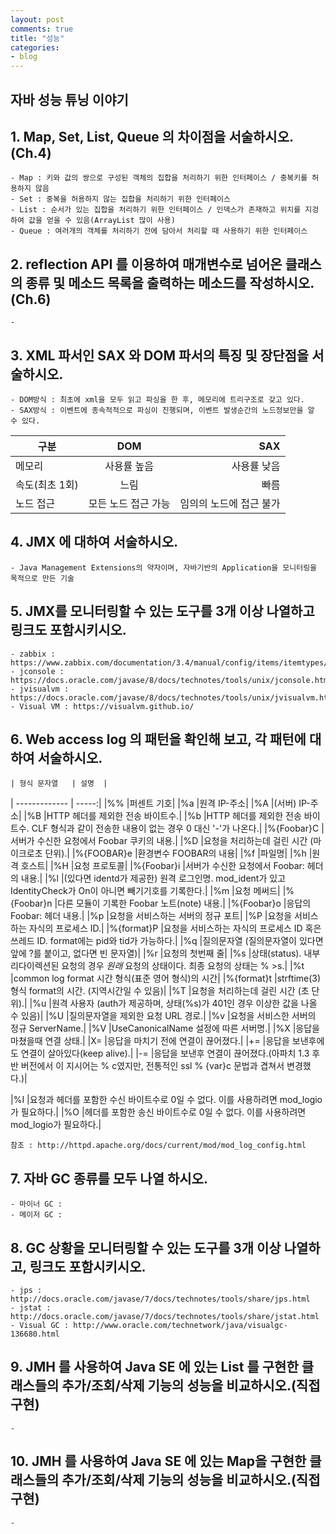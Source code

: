 ```yaml
---
layout: post
comments: true
title: "성능"
categories:
- blog
---
```


## 자바 성능 튜닝 이야기

## 1. Map, Set, List, Queue 의 차이점을 서술하시오. (Ch.4)   
	- Map : 키와 값의 쌍으로 구성된 객체의 집합을 처리하기 위한 인터페이스 / 중복키를 허용하지 않음   
	- Set : 중복을 허용하지 않는 집합을 처리하기 위한 인터페이스   
	- List : 순서가 있는 집합을 처리하기 위한 인터페이스 / 인덱스가 존재하고 위치를 지겅하여 값을 얻을 수 있음(ArrayList 많이 사용)   
	- Queue : 여러개의 객체를 처리하기 전에 담아서 처리할 때 사용하기 위한 인터페이스   
## 2. reflection API 를 이용하여 매개변수로 넘어온 클래스의 종류 및 메소드 목록을 출력하는 메소드를 작성하시오. (Ch.6)   
	-  
## 3. XML 파서인 SAX 와 DOM 파서의 특징 및 장단점을 서술하시오.   
	- DOM방식 : 최초에 xml을 모두 읽고 파싱을 한 후, 메모리에 트리구조로 갖고 있다.   
	- SAX방식 : 이벤트에 종속적적으로 파싱이 진행되며, 이벤트 발생순간의 노드정보만을 알 수 있다.   
	 
| 구분        | DOM           | SAX  | 
| ------------- |:-------------:| -----:| 
| 메모리      | 사용률 높음 | 사용률 낮음 | 
| 속도(최초 1회) | 느림 | 빠름 | 
| 노드 접근      | 모든 노드 접근 가능     |   임의의 노드에 접근 불가 | 
 
## 4. JMX 에 대하여 서술하시오.   
	- Java Management Extensions의 약자이며, 자바기반의 Application을 모니터링을 목적으로 만든 기술   
## 5. JMX를 모니터링할 수 있는 도구를 3개 이상 나열하고 링크도 포함시키시오.   
	- zabbix : https://www.zabbix.com/documentation/3.4/manual/config/items/itemtypes/jmx_monitoring 
	- jconsole : https://docs.oracle.com/javase/8/docs/technotes/tools/unix/jconsole.html   
	- jvisualvm : https://docs.oracle.com/javase/8/docs/technotes/tools/unix/jvisualvm.html   
	- Visual VM : https://visualvm.github.io/   
## 6. Web access log 의 패턴을 확인해 보고, 각 패턴에 대하여 서술하시오.   
	| 형식 문자열   | 설명  | 
| ------------- | -----:| 
|%%	|퍼센트 기호| 
|%a	|원격 IP-주소| 
|%A	|(서버) IP-주소| 
|%B	|HTTP 헤더를 제외한 전송 바이트수.| 
|%b	|HTTP 헤더를 제외한 전송 바이트수. CLF 형식과 같이 전송한 내용이 없는 경우 0 대신 '-'가 나온다.| 
|%{Foobar}C	|서버가 수신한 요청에서 Foobar 쿠키의 내용.| 
|%D	|요청을 처리하는데 걸린 시간 (마이크로초 단위).| 
|%{FOOBAR}e	|환경변수 FOOBAR의 내용| 
|%f	|파일명| 
|%h	|원격 호스트| 
|%H	|요청 프로토콜| 
|%{Foobar}i	|서버가 수신한 요청에서 Foobar: 헤더의 내용.| 
|%l	|(있다면 identd가 제공한) 원격 로그인명. mod_ident가 있고 IdentityCheck가 On이 아니면 빼기기호를 기록한다.| 
|%m	|요청 메써드| 
|%{Foobar}n	|다른 모듈이 기록한 Foobar 노트(note) 내용.| 
|%{Foobar}o	|응답의 Foobar: 헤더 내용.| 
|%p	|요청을 서비스하는 서버의 정규 포트| 
|%P	|요청을 서비스하는 자식의 프로세스 ID.| 
|%{format}P	|요청을 서비스하는 자식의 프로세스 ID 혹은 쓰레드 ID. format에는 pid와 tid가 가능하다.| 
|%q	|질의문자열 (질의문자열이 있다면 앞에 ?를 붙이고, 없다면 빈 문자열)| 
|%r	|요청의 첫번째 줄| 
|%s	|상태(status). 내부 리다이렉션된 요청의 경우 *원래* 요청의 상태이다. 최종 요청의 상태는 % >s.| 
|%t	|common log format 시간 형식(표준 영어 형식)의 시간| 
|%{format}t	|strftime(3) 형식 format의 시간. (지역시간일 수 있음)| 
|%T	|요청을 처리하는데 걸린 시간 (초 단위).| 
|%u	|원격 사용자 (auth가 제공하며, 상태(%s)가 401인 경우 이상한 값을 나올 수 있음)| 
|%U	|질의문자열을 제외한 요청 URL 경로.| 
|%v	|요청을 서비스한 서버의 정규 ServerName.|
|%V	|UseCanonicalName 설정에 따른 서버명.| 
|%X	|응답을 마쳤을때 연결 상태.| 
|X=	|응답을 마치기 전에 연결이 끊어졌다.| 
|+=	|응답을 보낸후에도 연결이 살아있다(keep alive).| 
|-=	|응답을 보낸후 연결이 끊어졌다.(아파치 1.3 후반 버전에서 이 지시어는 % c였지만, 전통적인 ssl % {var}c 문법과 겹쳐서 변경했다.)| 
 
|%I	|요청과 헤더를 포함한 수신 바이트수로 0일 수 없다. 이를 사용하려면 mod_logio가 필요하다.| 
|%O	|헤더를 포함한 송신 바이트수로 0일 수 없다. 이를 사용하려면 mod_logio가 필요하다.| 
 
 
 
 
 
 
	참조 : http://httpd.apache.org/docs/current/mod/mod_log_config.html 
## 7. 자바 GC 종류를 모두 나열 하시오.  
	- 마이너 GC : 
	- 메이저 GC : 
## 8. GC 상황을 모니터링할 수 있는 도구를 3개 이상 나열하고, 링크도 포함시키시오.  
	- jps : http://docs.oracle.com/javase/7/docs/technotes/tools/share/jps.html  
	- jstat : http://docs.oracle.com/javase/7/docs/technotes/tools/share/jstat.html  
	- Visual GC : http://www.oracle.com/technetwork/java/visualgc-136680.html  
## 9. JMH 를 사용하여 Java SE 에 있는 List 를 구현한 클래스들의 추가/조회/삭제 기능의 성능을 비교하시오.(직접 구현)  
	- 
## 10. JMH 를 사용하여 Java SE 에 있는 Map을 구현한 클래스들의 추가/조회/삭제 기능의 성능을 비교하시오.(직접 구현)  
	- 